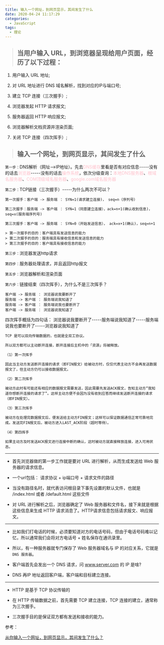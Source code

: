 ```yaml
---
title: 输入一个网址，到网页显示，其间发生了什么
date: 2020-04-24 11:17:29
categories:
  - JavaScript
tags: 
  - 理论
---
```


> ## 当用户输入 URL，到浏览器呈现给用户页面，经历了以下过程：

1. 用户输入 URL 地址;

2. 对 URL 地址进行 DNS 域名解析，找到对应的IP与端口号;

3. 建立 TCP 连接（三次握手）;

4. 浏览器发起 HTTP 请求报文;

5. 服务器返回 HTTP 响应报文;

6. 浏览器解析文档资源并渲染页面;

7. 关闭 TCP 连接（四次挥手）;

> ## 输入一个网址，到网页显示，其间发生了什么

<code>第一步：</code>DNS解析（网址-->IP地址）。先去<font color="pink">DNS缓存</font>里看是否有对应信息-----没有的话去<font color="pink">浏览器</font>-----没有的话去<font color="pink">操作系统</font>，依次分级查询：<font color="pink">本地DNS服务器</font>、<font color="pink">根域名服务器</font>、<font color="pink">COM顶级域名服务器</font>、<font color="pink">google.com域名服务器</font>

<code>第二步：</code>TCP链接（三次握手）-----为什么两次不可以？
```sequence
第一次握手：客户端 -> 服务端 ： SYN=1(请求建立连接)， seq=n（序列号）

第二次握手：服务端 -> 客户端 ： SYN=1（同意建立连接），ack=n+1(确认收到信息)，seq=x(服务端序列号)

第三次握手：客户端 -> 服务端 ： SYN=0（开始发送信息）， ack=x+1(确认)，seq=n+1

> 第一次握手的目的：客户端具有发送信息的能力
> 第二次握手的目的：服务端具有接收信息和发送信息的能力
> 第三次握手的目的：客户端具有接收信息的能力
```
<code>第三步：</code>浏览器发送http请求

<code>第四步：</code>服务器处理请求，并且返回http报文

<code>第五步：</code>浏览器解析和渲染页面

<code>第六步：</code>链接结束（四次挥手），为什么不是三次挥手？
```sequence
客户端 -> 服务端 ： 浏览器说我要断开了
服务端 -> 客户端 ： 服务端说我知道了
服务端 -> 客户端 ： 服务端说我也要断开了
客户端 -> 服务端 ： 浏览器说我知道了
```
四次挥手概括为四句话：
浏览器说我要断开了-----服务端说我知道了-----服务端说我也要断开了-----浏览器说我知道了
```
TCP 是可以双向传输数据的，也就是全双工协议。

所以双方都可以主动断开连接，断开连接后主机中的「资源」将被释放。

（1）第一次挥手     

因此当主动方发送断开连接的请求（即FIN报文）给被动方时，仅仅代表主动方不会再发送数据报文了，但主动方仍可以接收数据报文。    

（2）第二次挥手     

被动方此时有可能还有相应的数据报文需要发送，因此需要先发送ACK报文，告知主动方“我知道你想断开连接的请求了”。这样主动方便不会因为没有收到应答而继续发送断开连接的请求（即FIN报文）。   

（3）第三次挥手    

被动方在处理完数据报文后，便发送给主动方FIN报文；这样可以保证数据通信正常可靠地完成。发送完FIN报文后，被动方进入LAST_ACK阶段（超时等待）。   

（4）第四挥手    

如果主动方及时发送ACK报文进行连接中断的确认，这时被动方就直接释放连接，进入可用状态。

```

<hr/>

+ 首先浏览器做的第一步工作就是要对 URL 进行解析，从而生成发送给 Web 服务器的请求信息。

+ 一个url包括： 请求协议 + ip端口号 + 请求文件的路径

+ 当没有路径名时，就代表访问根目录下事先设置的默认文件，也就是 /index.html 或者 /default.html 这些文件

+ 对 URL 进行解析之后，浏览器确定了 Web 服务器和文件名，接下来就是根据这些信息来生成 HTTP 请求消息了。HTTP请求信息包括请求报文、响应报文。

<hr>

+ 比如我们打电话的时候，必须要知道对方的电话号码，但由于电话号码难以记忆，所以通常我们会将对方电话号 + 姓名保存在通讯录里。

+ 所以，有一种服务器就专门保存了 Web 服务器域名与 IP 的对应关系，它就是 <code>DNS 服务器</code>。

+ 客户端首先会发出一个 DNS 请求，问 www.server.com 的 IP 是啥?
+ DNS 再IP 地址返回客户端，客户端和目标建立连接。

<hr>

+ HTTP 是基于 TCP 协议传输的

+ 在 HTTP 传输数据之前，首先需要 TCP 建立连接，TCP 连接的建立，通常称为三次握手。
+ 三次握手目的是保证双方都有发送和接收的能力。

参考：

[从你输入一个网址，到网页显示，其间发生了什么？](https://mp.weixin.qq.com/s/tZ9-BoP1Oz3K4ZapLlnopQ)